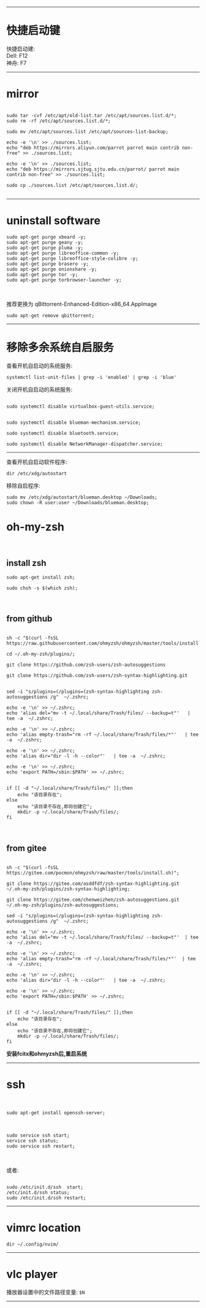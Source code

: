 
<hr>

# 快捷启动键

快捷启动建:<br>
Dell: F12 <br>
神舟: F7 <br>


<hr>


# mirror

```

sudo tar -cvf /etc/apt/old-list.tar /etc/apt/sources.list.d/*;
sudo rm -rf /etc/apt/sources.list.d/*;

sudo mv /etc/apt/sources.list /etc/apt/sources-list-backup;

echo -e '\n' >> ./sources.list;
echo "deb https://mirrors.aliyun.com/parrot parrot main contrib non-free" >> ./sources.list;

echo -e '\n' >> ./sources.list;
echo "deb https://mirrors.sjtug.sjtu.edu.cn/parrot/ parrot main contrib non-free" >> ./sources.list;

sudo cp ./sources.list /etc/apt/sources.list.d/;


```


<hr>


# uninstall software


```
sudo apt-get purge xboard -y;
sudo apt-get purge geany -y;
sudo apt-get purge pluma -y;
sudo apt-get purge libreoffice-common -y;
sudo apt-get purge libreoffice-style-colibre -y;
sudo apt-get purge brasero -y;
sudo apt-get purge onionshare -y;
sudo apt-get purge tor -y;
sudo apt-get purge torbrowser-launcher -y;

```


<br>


推荐更换为 qBittorrent-Enhanced-Edition-x86_64.AppImage
```
sudo apt-get remove qbittorrent;
```

<hr>


# 移除多余系统自启服务


查看开机自启动的系统服务:
```
systemctl list-unit-files | grep -i 'enabled' | grep -i 'blue'
```

关闭开机自启动的系统服务:
```

sudo systemctl disable virtualbox-guest-utils.service;


sudo systemctl disable blueman-mechanism.service;

sudo systemctl disable bluetooth.service;

sudo systemctl disable NetworkManager-dispatcher.service;

```

<hr>


查看开机自启动软件程序:

```
dir /etc/xdg/autostart 
```

移除自启程序:
```
sudo mv /etc/xdg/autostart/blueman.desktop ~/Downloads; 
sudo chown -R user:user ~/Downloads/blueman.desktop;
```



# oh-my-zsh
<br>


## install zsh

```
sudo apt-get install zsh;

sudo chsh -s $(which zsh);
```

<br>

## from github

```

sh -c "$(curl -fsSL https://raw.githubusercontent.com/ohmyzsh/ohmyzsh/master/tools/install.sh)";

cd ~/.oh-my-zsh/plugins/;

git clone https://github.com/zsh-users/zsh-autosuggestions

git clone https://github.com/zsh-users/zsh-syntax-highlighting.git


sed -i "s/plugins=(/plugins=(zsh-syntax-highlighting zsh-autosuggestions /g"  ~/.zshrc;

echo -e '\n' >> ~/.zshrc;
echo 'alias del="mv -t ~/.local/share/Trash/files/ --backup=t"'   | tee -a  ~/.zshrc;

echo -e '\n' >> ~/.zshrc;
echo 'alias empty-trash="rm -rf ~/.local/share/Trash/files/*"'   | tee -a  ~/.zshrc;

echo -e '\n' >> ~/.zshrc;
echo 'alias dir="dir -l -h --color"'   | tee -a  ~/.zshrc;

echo -e '\n' >> ~/.zshrc;
echo 'export PATH=/sbin:$PATH' >> ~/.zshrc; 


if [[ -d "~/.local/share/Trash/files/" ]];then
    echo "该目录存在";
else
    echo "该目录不存在,即将创建它";
    mkdir -p ~/.local/share/Trash/files/;
fi

```

<br>

## from gitee

```

sh -c "$(curl -fsSL https://gitee.com/pocmon/ohmyzsh/raw/master/tools/install.sh)";

git clone https://gitee.com/asddfdf/zsh-syntax-highlighting.git  ~/.oh-my-zsh/plugins/zsh-syntax-highlighting;

git clone https://gitee.com/chenweizhen/zsh-autosuggestions.git  ~/.oh-my-zsh/plugins/zsh-autosuggestions;

sed -i "s/plugins=(/plugins=(zsh-syntax-highlighting zsh-autosuggestions /g"  ~/.zshrc;

echo -e '\n' >> ~/.zshrc;
echo 'alias del="mv -t ~/.local/share/Trash/files/ --backup=t"'  | tee -a  ~/.zshrc;

echo -e '\n' >> ~/.zshrc;
echo 'alias empty-trash="rm -rf ~/.local/share/Trash/files/*"'  | tee -a  ~/.zshrc;

echo -e '\n' >> ~/.zshrc;
echo 'alias dir="dir -l -h --color"'   | tee -a  ~/.zshrc;

echo -e '\n' >> ~/.zshrc;
echo 'export PATH=/sbin:$PATH' >> ~/.zshrc; 


if [[ -d "~/.local/share/Trash/files/" ]];then
    echo "该目录存在";
else
    echo "该目录不存在,即将创建它";
    mkdir -p ~/.local/share/Trash/files/;
fi

```

**安装fcitx和ohmyzsh后,重启系统**



<hr>


# ssh

<br>

```
sudo apt-get install openssh-server;
```

<br>

```
sudo service ssh start;
service ssh status;
sudo service ssh restart;

```

<br>

或者:
```

sudo /etc/init.d/ssh  start;
/etc/init.d/ssh status;
sudo /etc/init.d/ssh restart;
```

<hr>


# vimrc location

```
dir ~/.config/nvim/
```

<hr>



# vlc player 

播放器设置中的文件路径变量: ` $N `


<hr>


